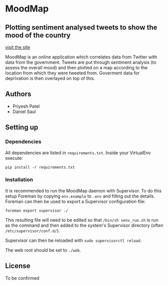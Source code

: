 # MoodMap

## Plotting sentiment analysed tweets to show the mood of the country

[visit the site](http://themoodmap.co.uk/)

MoodMap is an online application which correlates data from Twitter with data 
from the government. Tweets are put through sentiment analysis (to assess the 
overall mood) and then plotted on a map according to the location from which 
they were tweeted from. Goverment data for deprivation is then overlayed on 
top of this.

## Authors

 - Priyesh Patel
 - Daniel Saul

## Setting up

### Dependencies

All dependencies are listed in `requirements.txt`. Inside your VirtualEnv
execute:

```
pip install -r requirements.txt
```

### Installation

It is recommended to run the MoodMap daemon with Supervisor. To do this setup
Foreman by copying `env.example` to `.env` and filling out the details. Foreman
can then be used to export a Supervisor configuration file:

```
foreman export supervisor ./
```

This resulting file will need to be edited so that `/bin/sh venv_run.sh` is run
as the command and then added to the system's Supervisor directory (often
`/etc/supervisor/conf.d/`).

Supervisor can then be reloaded with `sudo supervisorctl reload`.

The web root should be set to `./web`.

## License

To be confirmed
